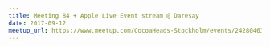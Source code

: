 ```yaml
---
title: Meeting 84 + Apple Live Event stream @ Daresay
date: 2017-09-12
meetup_url: https://www.meetup.com/CocoaHeads-Stockholm/events/242804630/
---
```

